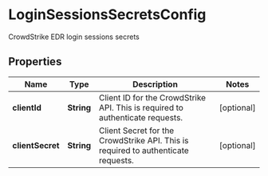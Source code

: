 

# LoginSessionsSecretsConfig

CrowdStrike EDR login sessions secrets

## Properties

| Name | Type | Description | Notes |
|------------ | ------------- | ------------- | -------------|
|**clientId** | **String** | Client ID for the CrowdStrike API. This is required to authenticate requests. |  [optional] |
|**clientSecret** | **String** | Client Secret for the CrowdStrike API. This is required to authenticate requests. |  [optional] |




